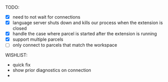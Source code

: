 TODO:

- [x] need to not wait for connections
- [x] language server shuts down and kills our process when the extension is closed
- [x] handle the case where parcel is started after the extension is running
- [x] support multiple parcels
- [ ] only connect to parcels that match the workspace

WISHLIST:

- quick fix
- show prior diagnostics on connection
-
